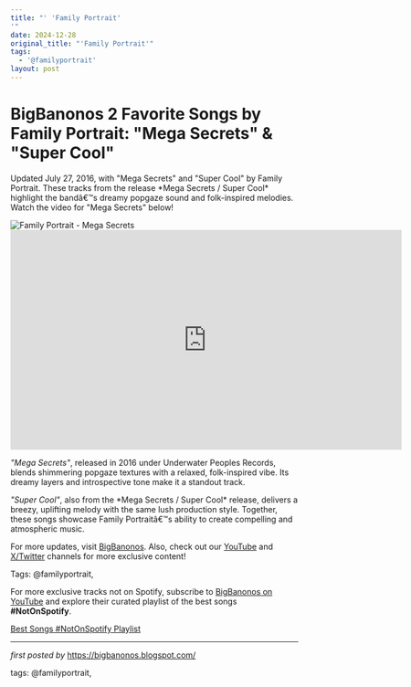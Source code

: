 ```yaml
---
title: "' 'Family Portrait'
'"
date: 2024-12-28
original_title: "'Family Portrait'"
tags:
  - '@familyportrait'
layout: post
---
```

<!-- Title of the Post -->
<h1 >BigBanonos 2 Favorite Songs by Family Portrait: "Mega Secrets" & "Super Cool"</h1> <!-- Introductory Text -->
<p >Updated July 27, 2016, with "Mega Secrets" and "Super Cool" by Family Portrait. These tracks from the release *Mega Secrets / Super Cool* highlight the bandâ€™s dreamy popgaze sound and folk-inspired melodies. Watch the video for "Mega Secrets" below!</p> <!-- Featured Image -->
<div > <img src="https://i.scdn.co/image/ab67616d00001e025e6f773ad176a7bc67bfddb2" alt="Family Portrait - Mega Secrets" />
</div> <!-- YouTube Video Embed for "Mega Secrets" -->
<div > <iframe width="685" height="385" src="https://www.youtube.com/embed/Gs_023R2ghE" title="Family Portrait- Mega Secrets" frameborder="0" allow="accelerometer; autoplay; clipboard-write; encrypted-media; gyroscope; picture-in-picture; web-share" referrerpolicy="strict-origin-when-cross-origin" allowfullscreen></iframe>
</div> <!-- Song Information -->
<div > <p><em>"Mega Secrets"</em>, released in 2016 under Underwater Peoples Records, blends shimmering popgaze textures with a relaxed, folk-inspired vibe. Its dreamy layers and introspective tone make it a standout track.</p> <p><em>"Super Cool"</em>, also from the *Mega Secrets / Super Cool* release, delivers a breezy, uplifting melody with the same lush production style. Together, these songs showcase Family Portraitâ€™s ability to create compelling and atmospheric music.</p>
</div> <!-- Footer Links -->
<div > <p>For more updates, visit <a href="https://bigbanonos.blogspot.com/" target="_blank">BigBanonos</a>. Also, check out our <a href="https://www.youtube.com/@BigBanonos" target="_blank">YouTube</a> and <a href="https://x.com/bigbanonos" target="_blank">X/Twitter</a> channels for more exclusive content!</p>
</div> <!-- Tags -->
<p >Tags: @familyportrait,</p>


<!--Subscribe and Playlist Links-->
<div>
    <p>For more exclusive tracks not on Spotify, subscribe to <a href="https://www.youtube.com/@BigBanonos" target="_blank">BigBanonos on YouTube</a> and explore their curated playlist of the best songs <strong>#NotOnSpotify</strong>.</p>
    <p><a href="https://www.youtube.com/playlist?list=PLtuNtuTatqI0kFahUCbtbfenC_ET5O_tr" target="_blank">Best Songs #NotOnSpotify Playlist<br /></a></p></div>

<hr />

<p><em>first posted by</em> <a href="https://bigbanonos.blogspot.com/" rel="noopener" target="_new">https://bigbanonos.blogspot.com/</a></p>

<p>tags: @familyportrait,</p>
